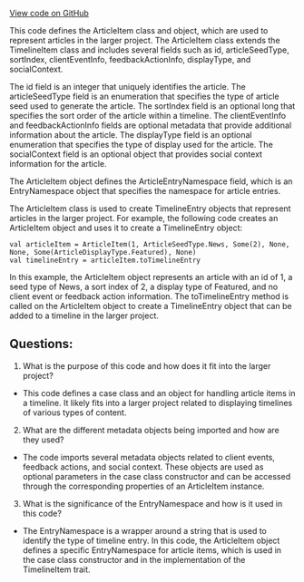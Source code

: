 [View code on GitHub](https://github.com/misbahsy/the-algorithm/product-mixer/core/src/main/scala/com/twitter/product_mixer/core/model/marshalling/response/urt/item/article/ArticleItem.scala)

This code defines the ArticleItem class and object, which are used to represent articles in the larger project. The ArticleItem class extends the TimelineItem class and includes several fields such as id, articleSeedType, sortIndex, clientEventInfo, feedbackActionInfo, displayType, and socialContext. 

The id field is an integer that uniquely identifies the article. The articleSeedType field is an enumeration that specifies the type of article seed used to generate the article. The sortIndex field is an optional long that specifies the sort order of the article within a timeline. The clientEventInfo and feedbackActionInfo fields are optional metadata that provide additional information about the article. The displayType field is an optional enumeration that specifies the type of display used for the article. The socialContext field is an optional object that provides social context information for the article.

The ArticleItem object defines the ArticleEntryNamespace field, which is an EntryNamespace object that specifies the namespace for article entries.

The ArticleItem class is used to create TimelineEntry objects that represent articles in the larger project. For example, the following code creates an ArticleItem object and uses it to create a TimelineEntry object:

```
val articleItem = ArticleItem(1, ArticleSeedType.News, Some(2), None, None, Some(ArticleDisplayType.Featured), None)
val timelineEntry = articleItem.toTimelineEntry
```

In this example, the ArticleItem object represents an article with an id of 1, a seed type of News, a sort index of 2, a display type of Featured, and no client event or feedback action information. The toTimelineEntry method is called on the ArticleItem object to create a TimelineEntry object that can be added to a timeline in the larger project.
## Questions: 
 1. What is the purpose of this code and how does it fit into the larger project?
- This code defines a case class and an object for handling article items in a timeline. It likely fits into a larger project related to displaying timelines of various types of content.

2. What are the different metadata objects being imported and how are they used?
- The code imports several metadata objects related to client events, feedback actions, and social context. These objects are used as optional parameters in the case class constructor and can be accessed through the corresponding properties of an ArticleItem instance.

3. What is the significance of the EntryNamespace and how is it used in this code?
- The EntryNamespace is a wrapper around a string that is used to identify the type of timeline entry. In this code, the ArticleItem object defines a specific EntryNamespace for article items, which is used in the case class constructor and in the implementation of the TimelineItem trait.